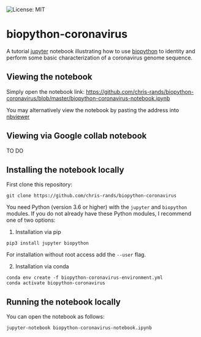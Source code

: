 ![License: MIT](https://img.shields.io/badge/License-MIT-blue.svg)
# biopython-coronavirus

A tutorial [jupyter](https://jupyter.org/) notebook illustrating how to use [biopython](https://github.com/biopython/biopython) to identity and perform some basic characterization of a coronavirus genome sequence.

## Viewing the notebook

Simply open the notebook link:
https://github.com/chris-rands/biopython-coronavirus/blob/master/biopython-coronavirus-notebook.ipynb

You may alternatively view the notebook by pasting the address into [nbviewer](https://nbviewer.jupyter.org/)

## Viewing via Google collab notebook

TO DO

## Installing the notebook locally

First clone this repository:
```
git clone https://github.com/chris-rands/biopython-coronavirus
```

You need Python (version 3.6 or higher) with the `jupyter` and `biopython` modules. If you do not already have these Python modules, I recommend one of two options:

1) Installation via pip

```
pip3 install jupyter biopython
```

For installation without root access add the `--user` flag.

2) Installation via conda
  
```
conda env create -f biopython-coronavirus-environment.yml
conda activate biopython-coronavirus
```

## Running the notebook locally

You can open the notebook as follows:
```
jupyter-notebook biopython-coronavirus-notebook.ipynb
```
